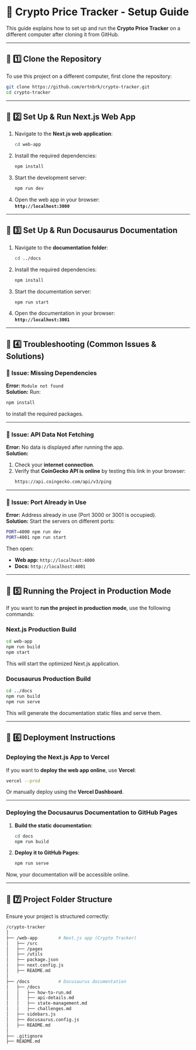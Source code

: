 # 🚀 Crypto Price Tracker - Setup Guide

This guide explains how to set up and run the **Crypto Price Tracker** on a different computer after cloning it from GitHub.

---

## 📌 1️⃣ Clone the Repository
To use this project on a different computer, first clone the repository:

```sh
git clone https://github.com/ertnbrk/crypto-tracker.git
cd crypto-tracker
```

---

## 📌 2️⃣ Set Up & Run Next.js Web App
1. Navigate to the **Next.js web application**:
   ```sh
   cd web-app
   ```
2. Install the required dependencies:
   ```sh
   npm install
   ```
3. Start the development server:
   ```sh
   npm run dev
   ```
4. Open the web app in your browser:  
   **`http://localhost:3000`**

---

## 📌 3️⃣ Set Up & Run Docusaurus Documentation
1. Navigate to the **documentation folder**:
   ```sh
   cd ../docs
   ```
2. Install the required dependencies:
   ```sh
   npm install
   ```
3. Start the documentation server:
   ```sh
   npm run start
   ```
4. Open the documentation in your browser:  
   **`http://localhost:3001`**

---

## 📌 4️⃣ Troubleshooting (Common Issues & Solutions)

### **🔹 Issue: Missing Dependencies**
**Error:** `Module not found`  
**Solution:** Run:
```sh
npm install
```
to install the required packages.

---

### **🔹 Issue: API Data Not Fetching**
**Error:** No data is displayed after running the app.  
**Solution:**  
1. Check your **internet connection**.  
2. Verify that **CoinGecko API is online** by testing this link in your browser:
   ```sh
   https://api.coingecko.com/api/v3/ping
   ```

---

### **🔹 Issue: Port Already in Use**
**Error:** Address already in use (Port 3000 or 3001 is occupied).  
**Solution:** Start the servers on different ports:

```sh
PORT=4000 npm run dev
PORT=4001 npm run start
```
Then open:
- **Web app:** `http://localhost:4000`
- **Docs:** `http://localhost:4001`

---

## 📌 5️⃣ Running the Project in Production Mode
If you want to **run the project in production mode**, use the following commands:

### **Next.js Production Build**
```sh
cd web-app
npm run build
npm start
```
This will start the optimized Next.js application.

### **Docusaurus Production Build**
```sh
cd ../docs
npm run build
npm run serve
```
This will generate the documentation static files and serve them.

---

## 📌 6️⃣ Deployment Instructions

### **Deploying the Next.js App to Vercel**
If you want to **deploy the web app online**, use **Vercel**:
```sh
vercel --prod
```
Or manually deploy using the **Vercel Dashboard**.

---

### **Deploying the Docusaurus Documentation to GitHub Pages**
1. **Build the static documentation**:
   ```sh
   cd docs
   npm run build
   ```
2. **Deploy it to GitHub Pages**:
   ```sh
   npm run serve
   ```
Now, your documentation will be accessible online.

---

## 📌 7️⃣ Project Folder Structure

Ensure your project is structured correctly:

```sh
/crypto-tracker
│
├── /web-app        # Next.js app (Crypto Tracker)
│   ├── /src
│   ├── /pages
│   ├── /utils
│   ├── package.json
│   ├── next.config.js
│   ├── README.md
│
├── /docs           # Docusaurus documentation
│   ├── /docs
│   │   ├── how-to-run.md
│   │   ├── api-details.md
│   │   ├── state-management.md
│   │   ├── challenges.md
│   ├── sidebars.js
│   ├── docusaurus.config.js
│   ├── README.md
│
├── .gitignore
├── README.md
```
